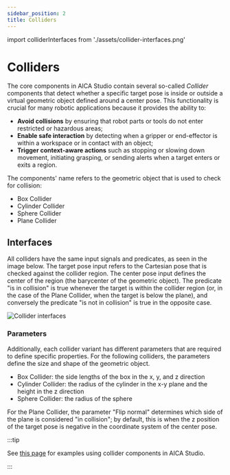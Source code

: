 ```yaml
---
sidebar_position: 2
title: Colliders
---
```


import colliderInterfaces from './assets/collider-interfaces.png'

# Colliders

The core components in AICA Studio contain several so-called _Collider_ components that detect whether a specific target
pose is inside or outside a virtual geometric object defined around a center pose. This functionality is crucial for
many robotic applications because it provides the ability to:

- **Avoid collisions** by ensuring that robot parts or tools do not enter restricted or hazardous areas;
- **Enable safe interaction** by detecting when a gripper or end-effector is within a workspace or in contact with an
  object;
- **Trigger context-aware actions** such as stopping or slowing down movement, initiating grasping, or sending alerts
  when a target enters or exits a region.

The components' name refers to the geometric object that is used to check for collision:

- Box Collider
- Cylinder Collider
- Sphere Collider
- Plane Collider

## Interfaces

All colliders have the same input signals and predicates, as seen in the image below. The target pose input refers to
the Cartesian pose that is checked against the collider region. The center pose input defines the center of the region
(the barycenter of the geometric object). The predicate "is in collision" is true whenever the target is within the
collider region (or, in the case of the Plane Collider, when the target is below the plane), and conversely the
predicate "is not in collision" is true in the opposite case.

<div class="text--center">
  <img src={colliderInterfaces} alt="Collider interfaces" />
</div>

### Parameters

Additionally, each collider variant has different parameters that are required to define specific properties. For the
following colliders, the parameters define the size and shape of the geometric object.

- Box Collider: the side lengths of the box in the x, y, and z direction
- Cylinder Collider: the radius of the cylinder in the x-y plane and the height in the z direction
- Sphere Collider: the radius of the sphere

For the Plane Collider, the parameter "Flip normal" determines which side of the plane is considered "in collision"; by
default, this is when the z position of the target pose is negative in the coordinate system of the center pose.

:::tip

See [this page](../../../examples/core-components/colliders.md) for examples using collider components in AICA Studio.

:::